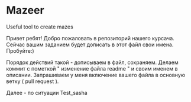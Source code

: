 Mazeer
======

Useful tool to create mazes

Привет ребят! Добро пожаловать в репозиторий нашего курсача. Сейчас вашим заданием будет дописать в этот файл свои имена. Пробуйте:) 

Порядок действий такой - дописываем в файл, сохраняем. Делаем коммит с пометкой " изменение файла readme " и своим именем в описании. 
Запрашиваем у меня включение вашего файла в основную ветку ( pull request ).

Далее - по ситуации
Test_sasha
